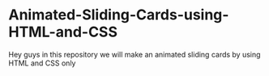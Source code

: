# Animated-Sliding-Cards-using-HTML-and-CSS
Hey guys in this repository we will make an animated sliding cards by using HTML and CSS only
